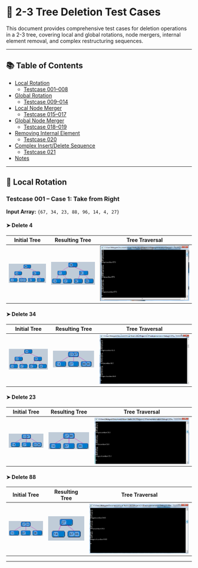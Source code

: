 # 🌳 2-3 Tree Deletion Test Cases

This document provides comprehensive test cases for deletion operations in a 2-3 tree, covering local and global rotations, node mergers, internal element removal, and complex restructuring sequences.

---

## 📚 Table of Contents

- [Local Rotation](#local-rotation)
  - [Testcase 001–008](#testcase-001-local-rotation-case-1-take-from-right)
- [Global Rotation](#global-rotation)
  - [Testcase 009–014](#testcase-009-global-rotation-case-9)
- [Local Node Merger](#local-node-merger)
  - [Testcase 015–017](#testcase-015-local-node-merger-case-15)
- [Global Node Merger](#global-node-merger)
  - [Testcase 018–019](#testcase-018-global-node-merger-case-18)
- [Removing Internal Element](#removing-internal-element)
  - [Testcase 020](#testcase-020-removing-internal-element-case-20)
- [Complex Insert/Delete Sequence](#complex-insertdelete-sequence)
  - [Testcase 021](#testcase-021-complex-insertdelete-sequence)
- [Notes](#notes)

---

## 🔄 Local Rotation

### Testcase 001 – Case 1: Take from Right

**Input Array:** `{67, 34, 23, 88, 96, 14, 4, 27}`

#### ➤ Delete 4

| Initial Tree | Resulting Tree | Tree Traversal |
|--------------|----------------|----------------|
| ![Initial](assets/images/0.png) | ![Result](assets/images/1.png) | ![Traversal](assets/images/2.png) |

#### ➤ Delete 34

| Initial Tree | Resulting Tree | Tree Traversal |
|--------------|----------------|----------------|
| ![Initial](assets/images/3.png) | ![Result](assets/images/4.png) | ![Traversal](assets/images/5.png) |

#### ➤ Delete 23

| Initial Tree | Resulting Tree | Tree Traversal |
|--------------|----------------|----------------|
| ![Initial](assets/images/6.png) | ![Result](assets/images/7.png) | ![Traversal](assets/images/8.png) |

#### ➤ Delete 88

| Initial Tree | Resulting Tree | Tree Traversal |
|--------------|----------------|----------------|
| ![Initial](assets/images/9.png) | ![Result](assets/images/10.png) | ![Traversal](assets/images/11.png) |



---











